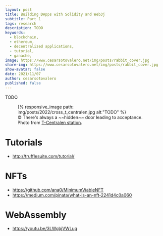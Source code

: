```yaml
---
layout: post
title: Building DApps with Solidity and Web3j
subtitle: Part 1
tags: research
description: TODO
keywords:
  - blockchain,
  - ethereum,
  - decentralized applications,
  - tutorial,
  - ganache,
image: https://www.cesarsotovalero.net/img/posts/rabbit_cover.jpg
share-img: https://www.cesarsotovalero.net/img/posts/rabbit_cover.jpg
show-avatar: false
date: 2021/11/07
author: cesarsotovalero
published: false
---
```


TODO

<figure class="jb_picture">
  {% responsive_image path: img/posts/2022/cross_t_centralen.jpg alt:"TODO" %}
  <figcaption class="stroke"> 
    &#169; There's always a ~~hidden~~ door leading to acceptance. Photo from <a href="https://goo.gl/maps/57JsiWkcPKBbXWve8">T-Centralen station</a>.
  </figcaption>
</figure>

# Tutorials

- http://trufflesuite.com/tutorial/

# NFTs

- https://github.com/ana0/MinimumViableNFT
- https://medium.com/pinata/what-is-an-nft-2241d4c0a060


# WebAssembly

- https://youtu.be/3LWgbjVWLug